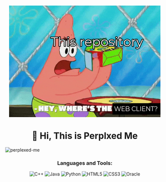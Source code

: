 
<!-- ![Logo](https://github.com/perplexed-me/perplexed-me/blob/main/gitmeme.gif) -->
<p align="center">
    <img src="https://github.com/perplexed-me/perplexed-me/blob/main/gitmeme.gif" alt="Logo">
</p>
<h1 align="center">👋 Hi, This is Perplxed Me</h1>
<p align="left"> <img src="https://komarev.com/ghpvc/?username=perplexed-me&label=Profile%20views&color=0e75b6&style=flat" alt="perplexed-me" /> </p>




<h3 align="center">Languages and Tools:</h3>


<p align="center">
  <img src="https://img.shields.io/badge/-C++-000000?style=flat&logo=c%2B%2B" alt="C++">
  <img src="https://img.shields.io/badge/-Java-000000?style=flat&logo=java" alt="Java">
  <img src="https://img.shields.io/badge/-Python-000000?style=flat&logo=python" alt="Python">
  <img src="https://img.shields.io/badge/-HTML5-000000?style=flat&logo=html5" alt="HTML5">
  <img src="https://img.shields.io/badge/-CSS-000000?style=flat&logo=css3" alt="CSS3">
  <img src="https://img.shields.io/badge/-Oracle-000000?style=flat&logo=oracle" alt="Oracle">
</p>




